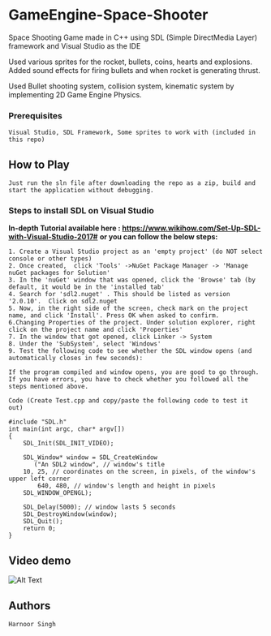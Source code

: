 # GameEngine-Space-Shooter
Space Shooting Game made in C++ using SDL (Simple DirectMedia Layer) framework and Visual Studio as the IDE

Used various sprites for the rocket, bullets, coins, hearts and explosions.
Added sound effects for firing bullets and when rocket is generating thrust.

Used Bullet shooting system, collision system, kinematic system by implementing 2D Game Engine Physics.


### Prerequisites

```
Visual Studio, SDL Framework, Some sprites to work with (included in this repo)

```
## How to Play 

``` 
Just run the sln file after downloading the repo as a zip, build and start the application without debugging.

```

### Steps to install SDL on Visual Studio 
**In-depth Tutorial available here : https://www.wikihow.com/Set-Up-SDL-with-Visual-Studio-2017#**
**or you can follow the below steps:**

```
1. Create a Visual Studio project as an 'empty project' (do NOT select console or other types)
2. Once created,  click 'Tools' ->NuGet Package Manager -> 'Manage nuGet packages for Solution'
3. In the 'nuGet' window that was opened, click the 'Browse' tab (by default, it would be in the 'installed tab'
4. Search for 'sdl2.nuget' . This should be listed as version '2.0.10'.  Click on sdl2.nuget
5. Now, in the right side of the screen, check mark on the project name, and click 'Install'. Press OK when asked to confirm.
6.Changing Properties of the project. Under solution explorer, right click on the project name and click 'Properties'
7. In the window that got opened, click Linker -> System
8. Under the 'SubSystem', select 'Windows'
9. Test the following code to see whether the SDL window opens (and automatically closes in few seconds):

If the program compiled and window opens, you are good to go through. 
If you have errors, you have to check whether you followed all the steps mentioned above.

Code (Create Test.cpp and copy/paste the following code to test it out)

#include "SDL.h"
int main(int argc, char* argv[])
{	
	SDL_Init(SDL_INIT_VIDEO);

	SDL_Window* window = SDL_CreateWindow
       ("An SDL2 window", // window's title
	10, 25, // coordinates on the screen, in pixels, of the window's upper left corner
        640, 480, // window's length and height in pixels  
	SDL_WINDOW_OPENGL);

	SDL_Delay(5000); // window lasts 5 seconds
	SDL_DestroyWindow(window);
	SDL_Quit();
	return 0;
}
```

## Video demo
![Alt Text](https://media.giphy.com/media/BIFjLXlS2wHyuj3O6X/giphy.gif)


## Authors
```
Harnoor Singh
```


